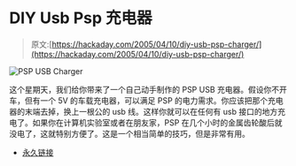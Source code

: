 # DIY Usb Psp 充电器

> 原文:[https://hackaday.com/2005/04/10/diy-usb-psp-charger/](https://hackaday.com/2005/04/10/diy-usb-psp-charger/)

![PSP USB Charger](../Images/a90e57c23c5c22a6f7e5357ed97c50f3.png)

这个星期天，我们给你带来了一个自己动手制作的 PSP USB 充电器。假设你不开车，但有一个 5V 的车载充电器，可以满足 PSP 的电力需求。你应该把那个充电器的末端去掉，换上一根公的 usb 线。这样你就可以在任何有 usb 接口的地方充电了。如果你在计算机实验室或者在朋友家，PSP 在几个小时的金属齿轮酸后就没电了，这就特别方便了。这是一个相当简单的技巧，但是非常有用。

*   [永久链接](http://www.angelfire.com/games5/dsresistance/pspusb/pspusb.html)